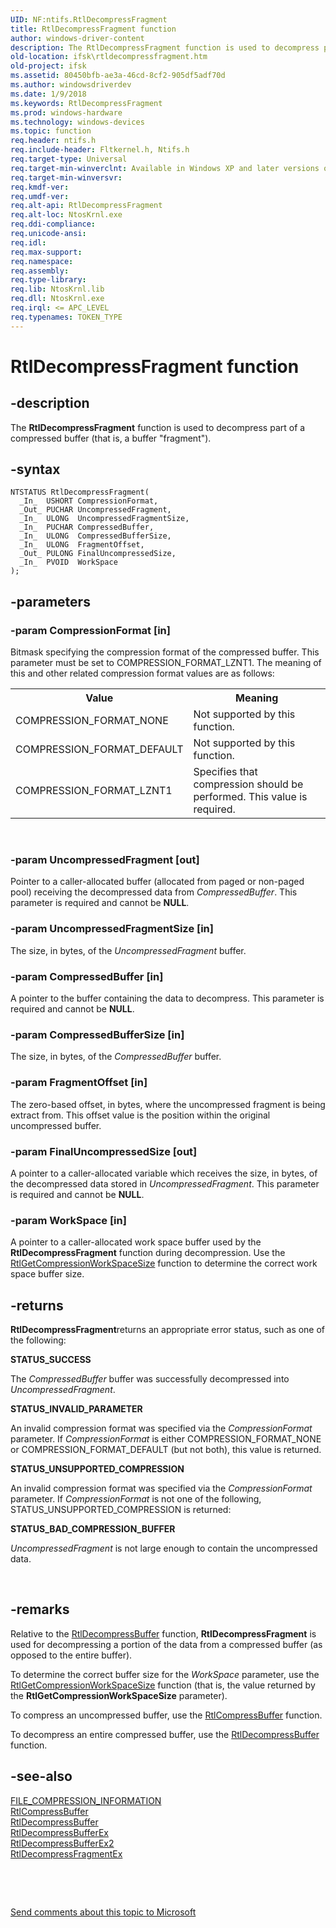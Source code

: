 ```yaml
---
UID: NF:ntifs.RtlDecompressFragment
title: RtlDecompressFragment function
author: windows-driver-content
description: The RtlDecompressFragment function is used to decompress part of a compressed buffer (that is, a buffer &#0034;fragment&#0034;).
old-location: ifsk\rtldecompressfragment.htm
old-project: ifsk
ms.assetid: 80450bfb-ae3a-46cd-8cf2-905df5adf70d
ms.author: windowsdriverdev
ms.date: 1/9/2018
ms.keywords: RtlDecompressFragment
ms.prod: windows-hardware
ms.technology: windows-devices
ms.topic: function
req.header: ntifs.h
req.include-header: Fltkernel.h, Ntifs.h
req.target-type: Universal
req.target-min-winverclnt: Available in Windows XP and later versions of all Windows operating systems.
req.target-min-winversvr: 
req.kmdf-ver: 
req.umdf-ver: 
req.alt-api: RtlDecompressFragment
req.alt-loc: NtosKrnl.exe
req.ddi-compliance: 
req.unicode-ansi: 
req.idl: 
req.max-support: 
req.namespace: 
req.assembly: 
req.type-library: 
req.lib: NtosKrnl.lib
req.dll: NtosKrnl.exe
req.irql: <= APC_LEVEL
req.typenames: TOKEN_TYPE
---
```


# RtlDecompressFragment function



## -description
The <b>RtlDecompressFragment</b> function is used to decompress part of a compressed buffer (that is, a buffer "fragment").



## -syntax

````
NTSTATUS RtlDecompressFragment(
  _In_  USHORT CompressionFormat,
  _Out_ PUCHAR UncompressedFragment,
  _In_  ULONG  UncompressedFragmentSize,
  _In_  PUCHAR CompressedBuffer,
  _In_  ULONG  CompressedBufferSize,
  _In_  ULONG  FragmentOffset,
  _Out_ PULONG FinalUncompressedSize,
  _In_  PVOID  WorkSpace
);
````


## -parameters

### -param CompressionFormat [in]

Bitmask specifying the compression format of the compressed buffer. This parameter must be set to COMPRESSION_FORMAT_LZNT1. The meaning of this and other related compression format values are as follows:

<table>
<tr>
<th>Value</th>
<th>Meaning</th>
</tr>
<tr>
<td>
COMPRESSION_FORMAT_NONE

</td>
<td>
Not supported by this function.

</td>
</tr>
<tr>
<td>
COMPRESSION_FORMAT_DEFAULT

</td>
<td>
Not supported by this function.

</td>
</tr>
<tr>
<td>
COMPRESSION_FORMAT_LZNT1

</td>
<td>
Specifies that compression should be performed. This value is required.

</td>
</tr>
</table>
 


### -param UncompressedFragment [out]

Pointer to a caller-allocated buffer (allocated from paged or non-paged pool) receiving the decompressed data from <i>CompressedBuffer</i>. This parameter is required and cannot be <b>NULL</b>.


### -param UncompressedFragmentSize [in]

The size, in bytes, of the <i>UncompressedFragment</i> buffer.


### -param CompressedBuffer [in]

A pointer to the buffer containing the data to decompress. This parameter is required and cannot be <b>NULL</b>.


### -param CompressedBufferSize [in]

The size, in bytes, of the <i>CompressedBuffer</i> buffer.


### -param FragmentOffset [in]

The zero-based offset, in bytes, where the uncompressed fragment is being extract from. This offset value is the position within the original uncompressed buffer.


### -param FinalUncompressedSize [out]

A pointer to a caller-allocated variable which receives the size, in bytes, of the decompressed data stored in <i>UncompressedFragment</i>. This parameter is required and cannot be <b>NULL</b>.


### -param WorkSpace [in]

A pointer to a caller-allocated work space buffer used by the <b>RtlDecompressFragment</b> function during decompression. Use the <a href="..\ntifs\nf-ntifs-rtlgetcompressionworkspacesize.md">RtlGetCompressionWorkSpaceSize</a> function to determine the correct work space buffer size.


## -returns
<b>RtlDecompressFragment</b>returns an appropriate error status, such as one of the following:
<dl>
<dt><b>STATUS_SUCCESS</b></dt>
</dl>The <i>CompressedBuffer</i> buffer was successfully decompressed into <i>UncompressedFragment</i>.
<dl>
<dt><b>STATUS_INVALID_PARAMETER</b></dt>
</dl>An invalid compression format was specified via the <i>CompressionFormat</i> parameter. If <i>CompressionFormat</i> is either COMPRESSION_FORMAT_NONE or COMPRESSION_FORMAT_DEFAULT (but not both), this value is returned.
<dl>
<dt><b>STATUS_UNSUPPORTED_COMPRESSION</b></dt>
</dl>An invalid compression format was specified via the <i>CompressionFormat</i> parameter. If <i>CompressionFormat</i> is not one of the following, STATUS_UNSUPPORTED_COMPRESSION is returned:
<dl>
<dt><b>STATUS_BAD_COMPRESSION_BUFFER</b></dt>
</dl><i>UncompressedFragment</i> is not large enough to contain the uncompressed data.

 


## -remarks
Relative to the <a href="..\ntifs\nf-ntifs-rtldecompressbuffer.md">RtlDecompressBuffer</a> function, <b>RtlDecompressFragment</b> is used for decompressing a portion of the data from a compressed buffer (as opposed to the entire buffer). 

To determine the correct buffer size for the <i>WorkSpace</i> parameter, use the <a href="..\ntifs\nf-ntifs-rtlgetcompressionworkspacesize.md">RtlGetCompressionWorkSpaceSize</a> function (that is, the value returned by the <b>RtlGetCompressionWorkSpaceSize</b> parameter).

To compress an uncompressed buffer, use the <a href="..\ntifs\nf-ntifs-rtlcompressbuffer.md">RtlCompressBuffer</a> function.

To decompress an entire compressed buffer, use the <a href="..\ntifs\nf-ntifs-rtldecompressbuffer.md">RtlDecompressBuffer</a> function.


## -see-also
<dl>
<dt>
<a href="..\ntifs\ns-ntifs-_file_compression_information.md">FILE_COMPRESSION_INFORMATION</a>
</dt>
<dt>
<a href="..\ntifs\nf-ntifs-rtlcompressbuffer.md">RtlCompressBuffer</a>
</dt>
<dt>
<a href="..\ntifs\nf-ntifs-rtldecompressbuffer.md">RtlDecompressBuffer</a>
</dt>
<dt>
<a href="..\ntifs\nf-ntifs-rtldecompressbufferex.md">RtlDecompressBufferEx</a>
</dt>
<dt>
<a href="..\ntifs\nf-ntifs-rtldecompressbufferex2.md">RtlDecompressBufferEx2</a>
</dt>
<dt>
<a href="..\ntifs\nf-ntifs-rtldecompressfragmentex.md">RtlDecompressFragmentEx</a>
</dt>
</dl>
 

 

<a href="mailto:wsddocfb@microsoft.com?subject=Documentation%20feedback [ifsk\ifsk]:%20RtlDecompressFragment function%20 RELEASE:%20(1/9/2018)&amp;body=%0A%0APRIVACY STATEMENT%0A%0AWe use your feedback to improve the documentation. We don't use your email address for any other purpose, and we'll remove your email address from our system after the issue that you're reporting is fixed. While we're working to fix this issue, we might send you an email message to ask for more info. Later, we might also send you an email message to let you know that we've addressed your feedback.%0A%0AFor more info about Microsoft's privacy policy, see http://privacy.microsoft.com/en-us/default.aspx." title="Send comments about this topic to Microsoft">Send comments about this topic to Microsoft</a>

